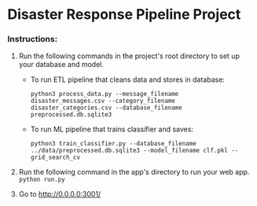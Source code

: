 # Disaster Response Pipeline Project

### Instructions:
1. Run the following commands in the project's root directory to set up your database and model.

    - To run ETL pipeline that cleans data and stores in database:
    
        `python3 process_data.py --message_filename disaster_messages.csv --category_filename disaster_categories.csv --database_filename preprocessed.db.sqlite3`
    
    - To run ML pipeline that trains classifier and saves:
    
        `python3 train_classifier.py --database_filename ../data/preprocessed.db.sqlite3 --model_filename clf.pkl --grid_search_cv`

2. Run the following command in the app's directory to run your web app.
    `python run.py`

3. Go to http://0.0.0.0:3001/

